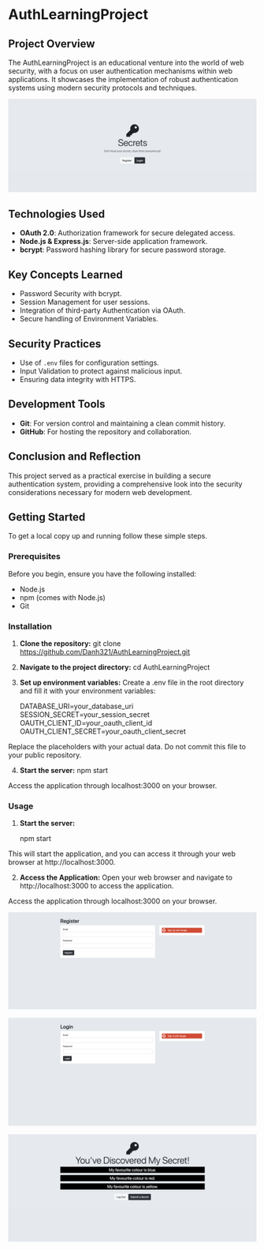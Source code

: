 # AuthLearningProject

## Project Overview
The AuthLearningProject is an educational venture into the world of web security, with a focus on user authentication mechanisms within web applications. It showcases the implementation of robust authentication systems using modern security protocols and techniques.

![Root Page](/screenshots/root.png)

## Technologies Used
- **OAuth 2.0**: Authorization framework for secure delegated access.
- **Node.js & Express.js**: Server-side application framework.
- **bcrypt**: Password hashing library for secure password storage.

## Key Concepts Learned
- Password Security with bcrypt.
- Session Management for user sessions.
- Integration of third-party Authentication via OAuth.
- Secure handling of Environment Variables.

## Security Practices
- Use of `.env` files for configuration settings.
- Input Validation to protect against malicious input.
- Ensuring data integrity with HTTPS.

## Development Tools
- **Git**: For version control and maintaining a clean commit history.
- **GitHub**: For hosting the repository and collaboration.

## Conclusion and Reflection
This project served as a practical exercise in building a secure authentication system, providing a comprehensive look into the security considerations necessary for modern web development.

## Getting Started

To get a local copy up and running follow these simple steps.

### Prerequisites

Before you begin, ensure you have the following installed:
- Node.js
- npm (comes with Node.js)
- Git

### Installation

1. **Clone the repository:**
   git clone https://github.com/Danh321/AuthLearningProject.git

2. **Navigate to the project directory:**
    cd AuthLearningProject

3. **Set up environment variables:**
Create a .env file in the root directory and fill it with your environment variables:

    DATABASE_URI=your_database_uri
    SESSION_SECRET=your_session_secret
    OAUTH_CLIENT_ID=your_oauth_client_id
    OAUTH_CLIENT_SECRET=your_oauth_client_secret

Replace the placeholders with your actual data. Do not commit this file to your public repository.

4. **Start the server:**
    npm start

Access the application through localhost:3000 on your browser.

### Usage

1. **Start the server:**

    npm start

This will start the application, and you can access it through your web browser at http://localhost:3000.

2. **Access the Application:**
Open your web browser and navigate to http://localhost:3000 to access the application.

Access the application through localhost:3000 on your browser.

<!-- Screenshot of the Register Page -->
![Register Page](/screenshots/register.png)

<!-- Screenshot of the Login Page -->
![Login Page](/screenshots/login.png)

<!-- Screenshot of the Secrets Page -->
![Secrets Page](/screenshots/secrets.png)


